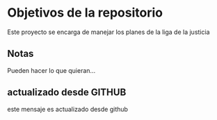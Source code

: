 # Objetivos de la repositorio

Este proyecto se encarga de manejar los planes de la liga de la justicia


## Notas
Pueden hacer lo que quieran...

## actualizado desde GITHUB
este mensaje es actualizado desde github
